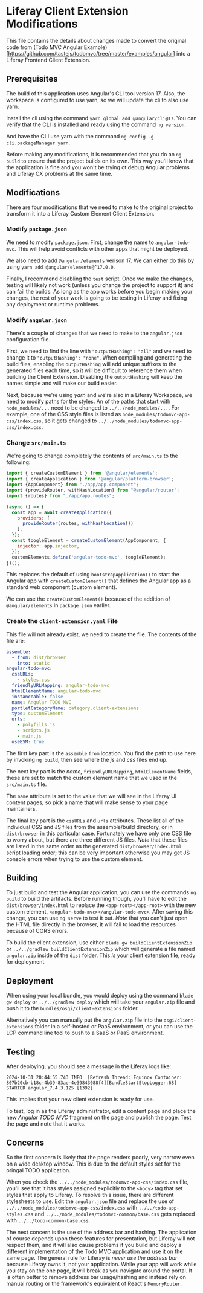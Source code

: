 # Liferay Client Extension Modifications

This file contains the details about changes made to convert the original code from (Todo MVC Angular Example)[https://github.com/tastejs/todomvc/tree/master/examples/angular] into a Liferay Frontend Client Extension.

## Prerequisites

The build of this application uses Angular's CLI tool version 17. Also, the workspace is configured to use yarn, so we will update the cli to also use yarn.

Install the cli using the command `yarn global add @angular/cli@17`. You can verify that the CLI is installed and ready using the command `ng version`.

And have the CLI use yarn with the command `ng config -g cli.packageManager yarn`.

Before making any modifications, it is recommended that you do an `ng build` to ensure that the project builds on its own. This way you'll know that the application is fine and you won't be trying ot debug Angular problems and Liferay CX problems at the same time.

## Modifications

There are four modifications that we need to make to the original project to transform it into a Liferay Custom Element Client Extension.

### Modify `package.json`

We need to modify `package.json`. First, change the name to `angular-todo-mvc`. This will help avoid conflicts with other apps that might be deployed.

We also need to add `@angular/elements` verison 17. We can either do this by using `yarn add @angular/elements@^17.0.0`.

Finally, I recommend disabling the `test` script. Once we make the changes, testing will likely not work (unless you change the project to support it) and can fail the builds. As long as the app works before you begin making your changes, the rest of your work is going to be testing in Liferay and fixing any deployment or runtime problems.

### Modify `angular.json`

There's a couple of changes that we need to make to the `angular.json` configuration file.

First, we need to find the line with `"outputHashing": "all"` and we need to change it to `"outputHashing": "none"`. When compiling and generating the build files, enabling the `outputHashing` will add unique suffixes to the generated files each time, so it will be difficult to reference them when building the Client Extension. Disabling the `outputHashing` will keep the names simple and will make our build easier.

Next, because we're using *yarn* and we're also in a Liferay Workspace, we need to modify paths for the styles. An of the paths that start with `node_modules/...` need to be changed to `../../node_modules/...`. For example, one of the CSS style files is listed as `node_modules/todomvc-app-css/index.css`, so it gets changed to `../../node_modules/todomvc-app-css/index.css`.

### Change `src/main.ts`

We're going to change completely the contents of `src/main.ts` to the following:

```javascript
import { createCustomElement } from '@angular/elements';
import { createApplication } from '@angular/platform-browser';
import {AppComponent} from "./app/app.component";
import {provideRouter, withHashLocation} from "@angular/router";
import {routes} from "./app/app.routes";

(async () => {
  const app = await createApplication({
    providers: [
      provideRouter(routes, withHashLocation())
    ],
  });
  const toogleElement = createCustomElement(AppComponent, {
    injector: app.injector,
  });
  customElements.define('angular-todo-mvc', toogleElement);
})();
```

This replaces the default of using `bootstrapApplication()` to start the Angular app with `createCustomElement()` that defines the Angular app as a standard web component (custom element).

We can use the `createCustomElement()` because of the addition of `@angular/elements` in `package.json` earlier.

### Create the `client-extension.yaml` File

This file will not already exist, we need to create the file. The contents of the file are:

```yaml
assemble:
  - from: dist/browser
    into: static
angular-todo-mvc:
  cssURLs:
    - styles.css
  friendlyURLMapping: angular-todo-mvc
  htmlElementName: angular-todo-mvc
  instanceable: false
  name: Angular TODO MVC
  portletCategoryName: category.client-extensions
  type: customElement
  urls:
    - polyfills.js
    - scripts.js
    - main.js
  useESM: true
```

The first key part is the `assemble` `from` location. You find the path to use here by invoking `ng build`, then see where the *js* and *css* files end up.

The next key part is the *name*, `friendlyURLMapping`, `htmlElementName` fields, these are set to match the custom element name that we used in the `src/main.ts` file.

The `name` attribute is set to the value that we will see in the Liferay UI content pages, so pick a name that will make sense to your page maintainers.

The final key part is the `cssURLs` and `urls` attributes. These list all of the individual CSS and JS files from the assemble/build directory, or in `dist/browser` in this particular case. Fortunately we have only one CSS file to worry about, but there are three different JS files. *Note* that these files are listed in the same order as the generated `dist/browser/index.html` script loading order; this can be very important otherwise you may get JS console errors when trying to use the custom element.

## Building

To just build and test the Angular application, you can use the commands `ng build` to build the artifacts. Before running though, you'll have to edit the `dist/browser/index.html` to replace the `<app-root></app-root>` with the new custom element, `<angular-todo-mvc></angular-todo-mvc>`. After saving this change, you can use `ng serve` to test it out. *Note* that you can't just open the HTML file directly in the browser, it will fail to load the resources because of CORS errors.

To build the client extension, use either `blade gw buildClientExtensionZip` or `../../gradlew buildClientExtensionZip` which will generate a file named `angular.zip` inside of the `dist` folder. This _is_ your client extension file, ready for deployment.

## Deployment

When using your local bundle, you would deploy using the command `blade gw deploy` or `../../gradlew deploy` which will take your `angular.zip` file and push it to the `bundles/osgi/client-extensions` folder.

Alternatively you can manually put the `angular.zip` file into the `osgi/client-extensions` folder in a self-hosted or PaaS environment, or you can use the LCP command line tool to push to a SaaS or PaaS environment.

## Testing

After deploying, you should see a message in the Liferay logs like:

```
2024-10-31 20:44:55.743 INFO  [Refresh Thread: Equinox Container: 807b20cb-b18c-4b39-83ae-4e39843088f4][BundleStartStopLogger:68] STARTED angular_7.4.3.125 [1392]
```

This implies that your new client extension is ready for use.

To test, log in as the Liferay administrator, edit a content page and place the new *Angular TODO MVC* fragment on the page and publish the page. Test the page and note that it works.

## Concerns

So the first concern is likely that the page renders poorly, very narrow even on a wide desktop window. This is due to the default styles set for the oringal TODO application.

When you check the `../../node_modules/todomvc-app-css/index.css` file, you'll see that it has styles assigned explicitly to the `<body>` tag that set styles that apply to Liferay. To resolve this issue, there are different stylesheets to use. Edit the `angular.json` file and replace the use of `../../node_modules/todomvc-app-css/index.css` with `../../todo-app-styles.css` and `../../node_modules/todomvc-common/base.css` gets replaced with `../../todo-common-base.css`.

The next concern is the use of the address bar and hashing. The application of course depends upon these features for presentation, but Liferay will not respect them, and it will also cause problems if you build and deploy a different implementation of the Todo MVC application and use it on the same page. The general rule for Liferay is _never use the address bar_ because Liferay owns it, not your application. While your app will work while you stay on the one page, it will break as you navigate around the portal. It is often better to remove address bar usage/hashing and instead rely on manual routing or the framework's equivalent of React's `MemoryRouter`.
